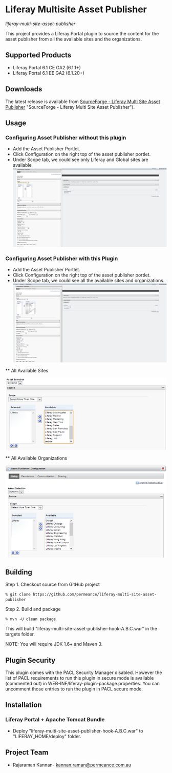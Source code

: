 # Liferay Multisite Asset Publisher

*liferay-multi-site-asset-publisher*

This project provides a Liferay Portal plugin to source the content for the asset publisher from all the available sites and the organizations.


## Supported Products

* Liferay Portal 6.1 CE GA2 (6.1.1+)
* Liferay Portal 6.1 EE GA2 (6.1.20+)


## Downloads

The latest release is available from [SourceForge - Liferay Multi Site Asset Publisher](https://sourceforge.net/projects/permeance-apps/files/liferay-multi-site-asset-publisher/releases) "SourceForge - Liferay Multi Site Asset Publisher").


## Usage

### Configuring Asset Publisher without this plugin
* Add the Asset Publisher Portlet.
* Click Configuration on the right top of the asset publisher portlet.
* Under Scope tab, we could see only Liferay and Global sites are available
![Asset Publisher Configuration without this plugin](/docs/images/liferay-multi-site-asset-publisher-without-hook.png "Asset Publisher Configuration without Plugin")

### Configuring Asset Publisher with this Plugin
* Add the Asset Publisher Portlet.
* Click Configuration on the right top of the asset publisher portlet.
* Under Scope tab, we could see all the available sites and organizations.
![Asset Publisher Configuration with this plugin](/docs/images/liferay-multi-site-asset-publisher-with-hook.png "Asset Publisher Configuration with Plugin")

** All Available Sites


![Asset Publisher Configuration - all available sites](/docs/images/liferay-multi-site-asset-publisher-sites-available.png "Asset Publisher Configuration - all available sites")


** All Available Organizations

![Asset Publisher Configuration - all available organizations](/docs/images/liferay-multi-site-asset-publisher-org.png "Asset Publisher Configuration - all available organizations")


## Building

Step 1. Checkout source from GitHub project

    % git clone https://github.com/permeance/liferay-multi-site-asset-publisher

Step 2. Build and package

    % mvn -U clean package

This will build "liferay-multi-site-asset-publisher-hook-A.B.C.war" in the targets folder.

NOTE: You will require JDK 1.6+ and Maven 3.


## Plugin Security

This plugin comes with the PACL Security Manager disabled. 
However the list of PACL requirements to run this plugin in secure mode is available (commented out) in WEB-INF/liferay-plugin-package.properties. You can uncomment those entries to run the plugin in PACL secure mode.


## Installation

### Liferay Portal + Apache Tomcat Bundle

* Deploy "liferay-multi-site-asset-publisher-hook-A.B.C.war" to "LIFERAY_HOME/deploy" folder.


## Project Team

* Rajaraman Kannan- kannan.raman@permeance.com.au
